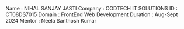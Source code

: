 Name : NIHAL SANJAY JASTI
Company : CODTECH IT SOLUTIONS
ID : CT08DS7015
Domain : FrontEnd Web Development
Duration : Aug-Sept 2024
Mentor : Neela Santhosh Kumar



